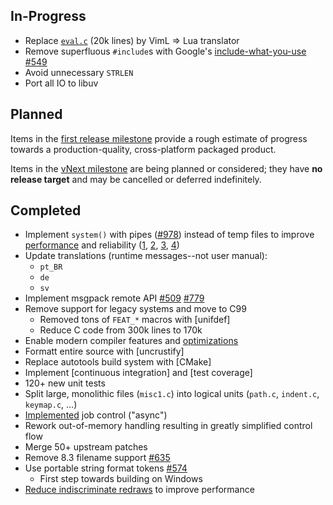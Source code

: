 ## In-Progress

* Replace [`eval.c`](https://github.com/neovim/neovim/blob/57cd2d661454cd6686c7d98cafa783ea94495fd5/src/eval.c) (20k lines) by VimL => Lua translator
* Remove superfluous `#include`s with Google's [include-what-you-use](https://code.google.com/p/include-what-you-use/) [#549](https://github.com/neovim/neovim/issues/549)
* Avoid unnecessary `STRLEN`
* Port all IO to libuv

## Planned

Items in the [first release milestone](https://github.com/neovim/neovim/milestones/first%20release) provide a rough estimate of progress towards a production-quality, cross-platform packaged product.

Items in the [vNext milestone](https://github.com/neovim/neovim/milestones/vNext) are being planned or considered; they have **no release target** and may be cancelled or deferred indefinitely.

## Completed

- Implement `system()` with pipes ([#978](https://github.com/neovim/neovim/pull/978)) instead of temp files to improve [performance](https://github.com/neovim/neovim/pull/978#issuecomment-50092527) and reliability ([1](https://groups.google.com/d/msg/vim_use/JSXaM9YjWKo/HtHn36WFb_kJ), [2](https://groups.google.com/d/msg/vim_use/adD_-9yBCEU/Y0ul-OwXGpYJ), [3](https://github.com/mattn/gist-vim/issues/48#issuecomment-12916349), [4](https://groups.google.com/d/msg/vim_use/oU7y-hmQoNc/2qQnkPl6aKkJ))
- Update translations (runtime messages--not user manual):
    - `pt_BR`
    - `de`
    - `sv`
- Implement msgpack remote API [#509](https://github.com/neovim/neovim/pull/509) [#779](https://github.com/neovim/neovim/pull/779)
- Remove support for legacy systems and move to C99
    - Removed tons of `FEAT_*` macros with [unifdef]
    - Reduce C code from 300k lines to 170k
- Enable modern compiler features and [optimizations](https://github.com/neovim/neovim/pull/426)
- Formatt entire source with [uncrustify]
- Replace autotools build system with [CMake]
- Implement [continuous integration] and [test coverage]
- 120+ new unit tests
- Split large, monolithic files (`misc1.c`) into logical units
  (`path.c`, `indent.c`, `keymap.c`, ...)
- [Implemented](https://github.com/neovim/neovim/pull/475) job control ("async")
- Rework out-of-memory handling resulting in greatly simplified control flow
- Merge 50+ upstream patches
- Remove 8.3 filename support [#635](https://github.com/neovim/neovim/pull/635)
- Use portable string format tokens [#574](https://github.com/neovim/neovim/pull/574)
    - First step towards building on Windows
- [Reduce indiscriminate redraws](https://github.com/neovim/neovim/pull/485#issuecomment-39924973) to improve performance
